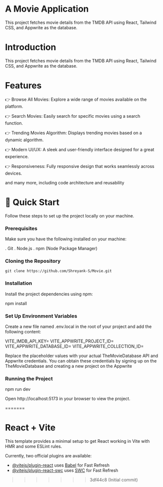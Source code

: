 
# A Movie Application

This project fetches movie details from the TMDB API using React, Tailwind CSS, and Appwrite as the database.


# Introduction
This project fetches movie details from the TMDB API using React, Tailwind CSS, and Appwrite as the database.


# Features

👉 Browse All Movies: Explore a wide range of movies available on the platform.

👉 Search Movies: Easily search for specific movies using a search function.

👉 Trending Movies Algorithm: Displays trending movies based on a dynamic algorithm.

👉 Modern UI/UX: A sleek and user-friendly interface designed for a great experience.

👉 Responsiveness: Fully responsive design that works seamlessly across devices.

and many more, including code architecture and reusability


# 🤸 Quick Start
Follow these steps to set up the project locally on your machine.

### Prerequisites

Make sure you have the following installed on your machine:

. Git
. Node.js
. npm (Node Package Manager)

### Cloning the Repository

` git clone https://github.com/Shreyank-S/Movie.git `

### Installation

Install the project dependencies using npm:

npm install

### Set Up Environment Variables

Create a new file named .env.local in the root of your project and add the following content:

VITE_IMDB_API_KEY=
VITE_APPWRITE_PROJECT_ID=
VITE_APPWRITE_DATABASE_ID=
VITE_APPWRITE_COLLECTION_ID=

Replace the placeholder values with your actual TheMovieDatabase API and Appwrite credentials. You can obtain these credentials by signing up on the TheMovieDatabase and creating a new project on the Appwrite

### Running the Project

npm run dev

Open http://localhost:5173 in your browser to view the project.

=======
# React + Vite

This template provides a minimal setup to get React working in Vite with HMR and some ESLint rules.

Currently, two official plugins are available:

- [@vitejs/plugin-react](https://github.com/vitejs/vite-plugin-react/blob/main/packages/plugin-react/README.md) uses [Babel](https://babeljs.io/) for Fast Refresh
- [@vitejs/plugin-react-swc](https://github.com/vitejs/vite-plugin-react-swc) uses [SWC](https://swc.rs/) for Fast Refresh
>>>>>>> 3df44c8 (Initial commit)
